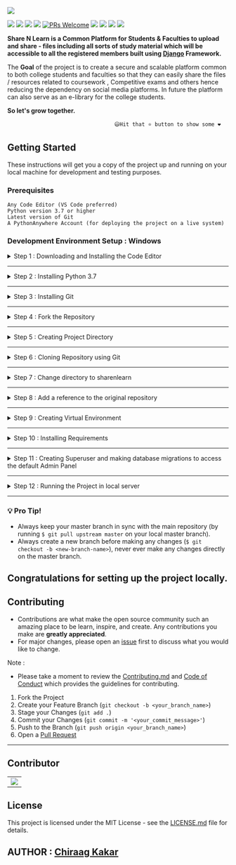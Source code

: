 ![](https://github.com/chiraag-kakar/sharenlearn/blob/master/banner.png)


[![](https://img.shields.io/github/license/chiraag-kakar/sharenlearn?style=for-the-badge)]()
[![](https://img.shields.io/tokei/lines/github/chiraag-kakar/sharenlearn?label=Lines%20of%20Code&style=for-the-badge)]()
[![](https://img.shields.io/github/issues-raw/chiraag-kakar/sharenlearn?color=orange&style=for-the-badge)]()
[![](https://img.shields.io/github/issues-closed/chiraag-kakar/sharenlearn?style=for-the-badge)]()
[![PRs Welcome](https://img.shields.io/badge/PRs-welcome-brightgreen.svg?style=for-the-badge)](https://github.com/chiraag-kakar/sharenlearn/pulls)
[![](https://img.shields.io/github/issues-pr/chiraag-kakar/sharenlearn?style=for-the-badge)]()
[![](https://img.shields.io/github/forks/chiraag-kakar/sharenlearn?style=for-the-badge)]()
[![](https://img.shields.io/github/stars/chiraag-kakar/sharenlearn?style=for-the-badge)]()
[![](https://img.shields.io/website?style=for-the-badge&url=https://sharenlearn.herokuapp.com)]()

**Share N Learn is a Common Platform for Students & Faculties to upload and share - files including all sorts of study material which will be accessible to all the registered members built using [Django](https://docs.djangoproject.com/en/3.1/) Framework.**

The **Goal** of the project is to create a secure and scalable platform common to both college students and faculties so that they can easily share the files / resources related to coursework , 
Competitive exams and others hence reducing the dependency on social media platforms.
In future the platform can also serve as an e-library for the college students.

**So let's grow together.**


                                      😃Hit that ⭐ button to show some ❤️           

## Getting Started

These instructions will get you a copy of the project up and running on your local machine for development and testing purposes.

### Prerequisites


```
Any Code Editor (VS Code preferred)
Python version 3.7 or higher
Latest version of Git
A PythonAnywhere Account (for deploying the project on a live system)
```

### Development Environment Setup : Windows


<details><summary>Step 1 : Downloading and Installing the Code Editor</summary>
 
 
| **Code Editor** | **Link** 	|
|-	|-	|
| Visual Studio Code 	| [Download it from here](https://code.visualstudio.com/)	|
| Sublime Text 3 	| [Download it from here](https://www.sublimetext.com/3) |
| Atom 	| [Download it from here](https://atom.io/)	|


</details>


---


<details><summary>Step 2 : Installing Python 3.7</summary>
 
 
* **For Windows** :  Click on [Download Python3.7](https://www.python.org/downloads/release/python-379/).
   * * Download the Windows x86-64 executable installer for 64-bit version of Windows
   * * Download the Windows x86 executable installer for 32-bit version of Windows.


   * * Make sure to check "Add Python 3.7 to Path" in the setup window of the Installer.

Verify the installation from the command prompt using following command :
```
python3.7 --version
```
And the installed version of python will be printed.


</details>


---

<details><summary>Step 3 : Installing Git </summary>

Click on [Download Git](https://git-scm.com/downloads)

</details>


---


<details><summary>Step 4 : Fork the Repository </summary>

Click on ![Fork](https://user-images.githubusercontent.com/63921263/110382285-b07bba80-8080-11eb-8407-d354849c1753.png)
to fork [this Repo](https://github.com/chiraag-kakar/sharenlearn)

</details>


---



<details><summary>Step 5 : Creating Project Directory </summary>


(Note : We are creating project directory in the desktop for easey and fast access)

```
cd desktop

mkdir myproject

cd myproject
```

</details>


---


<details><summary>Step 6 : Cloning Repository using Git</summary>
 
 
```
$ git clone https://github.com/<your-github-username>/sharenlearn.git
```


</details>


---


<details><summary>Step 7 : Change directory to sharenlearn</summary>
 

```
$ cd sharenlearn
```


</details>


---


<details><summary>Step 8 : Add a reference to the original repository
</summary>
 

```
$ git remote add upstream https://github.com/chiraag-kakar/sharenlearn.git
```


</details>


---


<details><summary>Step 9 : Creating Virtual Environment</summary>

Install virtualenv 
```
$ pip3 install virtualenv
```
Creating Virtual Environment named "myvenv" :
```
$ virtualenv myvenv -p python3.7
```
Activating "myvenv" :
* For **Windows cmd** :
   ```
   > myvenv\Scripts\activate
   ```
Command to deactivate "myvenv" :
```
deactivate
```


</details>


---


<details><summary>Step 10 : Installing Requirements</summary>


Note: Virtual Environment should be activated.

Installing requirements :
```
pip install -r requirements.txt
```


</details>


---


<details><summary>Step 11 : Creating Superuser and making database migrations to access the default Admin Panel</summary>
 
 
```
python manage.py makemigrations
python manage.py migrate
python manage.py createsuperuser
```


</details>


---


<details><summary>Step 12 : Running the Project in local server</summary>


Note: Virtual Environment should be activated.


Run the following command in the terminal :
```
python manage.py runserver
```


</details>


---


### 💡️ **Pro Tip!** 
  * Always keep your master branch in sync with the main repository (by running `$ git pull upstream master` on your local master branch). 
  * Always create a new branch before making any changes (`$ git checkout -b <new-branch-name>`), never ever make any changes directly on the master branch.


## Congratulations for setting up the project locally.


## Contributing

* Contributions are what make the open source community such an amazing place to be learn, inspire, and create. Any contributions you make are **greatly appreciated**.
* For major changes, please open an [issue](https://github.com/chiraag-kakar/sharenlearn/issues) first to discuss what you would like to change.


Note : 
* Please take a moment to review the [Contributing.md](https://github.com/chiraag-kakar/sharenlearn/blob/master/Contributing.md) and [Code of Conduct](https://github.com/chiraag-kakar/sharenlearn/blob/master/Code%20of%20Conduct.pdf) which provides the guidelines for contributing.

1. Fork the Project
2. Create your Feature Branch (`git checkout -b <your_branch_name>`)
3. Stage your Changes (`git add .`) 
4. Commit your Changes (`git commit -m '<your_commit_message>'`)
5. Push to the Branch (`git push origin <your_branch_name>`)
6. Open a [Pull Request](https://github.com/chiraag-kakar/sharenlearn/pulls)


---

## Contributor
<table>
	<tr>
		<td>
			<a href="https://github.com/chiraag-kakar/sharenlearn/graphs/contributors">
  <img src="https://contrib.rocks/image?repo=chiraag-kakar/sharenlearn" />
</a>
		</td>
	</tr>
</table>

## License

This project is licensed under the MIT License - see the [LICENSE.md](https://github.com/chiraag-kakar/sharenlearn/blob/master/LICENSE) file for details.

## AUTHOR : [Chiraag Kakar](https://github.com/chiraag-kakar)

